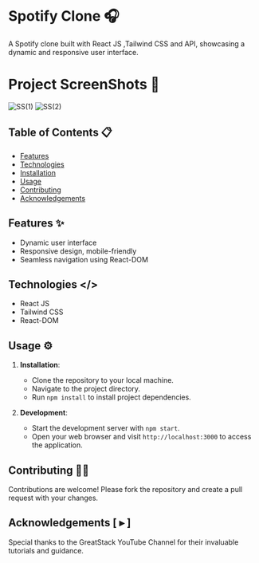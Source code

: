 # Spotify Clone 🎧

A Spotify clone built with React JS ,Tailwind CSS and API, showcasing a dynamic and responsive user interface. 

# Project ScreenShots 📸

![SS(1)](https://github.com/user-attachments/assets/77f9282b-6d57-4adb-af81-91c7820dce57)
![SS(2)](https://github.com/user-attachments/assets/a1b51e3a-c8b1-457a-91f6-49d15bc8e8bc)

## Table of Contents 📋

- [Features](#features)
- [Technologies](#technologies)
- [Installation](#installation)
- [Usage](#usage)
- [Contributing](#contributing)
- [Acknowledgements](#acknowledgements)

## Features ✨

- Dynamic user interface
- Responsive design, mobile-friendly
- Seamless navigation using React-DOM


## Technologies </>

- React JS
- Tailwind CSS
- React-DOM

## Usage ⚙️

1. **Installation**:
   - Clone the repository to your local machine.
   - Navigate to the project directory.
   - Run `npm install` to install project dependencies.

2. **Development**:
   - Start the development server with `npm start`.
   - Open your web browser and visit `http://localhost:3000` to access the application.

## Contributing 🤝🏼

Contributions are welcome! Please fork the repository and create a pull request with your changes.

## Acknowledgements [ ▸ ]

Special thanks to the GreatStack YouTube Channel for their invaluable tutorials and guidance.


